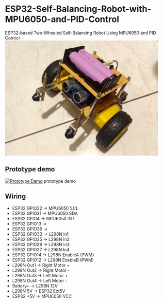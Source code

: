 # ESP32-Self-Balancing-Robot-with-MPU6050-and-PID-Control
ESP32-based Two-Wheeled Self-Balancing Robot Using MPU6050 and PID Control
![pocture](picture/P_20230626_181910.jpg)

## Prototype demo
[![Prototype Demo](https://img.youtube.com/vi/JZcUXHHIE04/0.jpg)](https://youtu.be/JZcUXHHIE04)
prototype demo

## Wiring
- ESP32 GPIO22 -> MPU6050 SCL
- ESP32 GPIO21 -> MPU6050 SDA
- ESP32 GPIO4  -> MPU6050 INT
- ESP32 GPIO13 ->
- ESP32 GPIO39 ->
- ESP32 GPIO33 -> L298N In1
- ESP32 GPIO25 -> L298N In2
- ESP32 GPIO26 -> L298N In3
- ESP32 GPIO27 -> L298N In4
- ESP32 GPIO14 -> L298N EnableA (PWM)
- ESP32 GPIO12 -> L298N EnableB (PWM)
- L298N Out1 -> Right Motor +
- L298N Out2 -> Right Motor -
- L298N Out3 -> Left Motor +
- L298N Out4 -> Left Motor -
- Battery+ -> L298N 12V
- L298N 5V -> ESP32 Ext5V
- ESP32 +5V -> MPU6050 VCC
